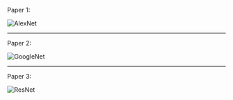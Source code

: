 Paper 1: 

![AlexNet]()

------------------------

Paper 2: 

![GoogleNet]()

------------------------

Paper 3: 

![ResNet]()